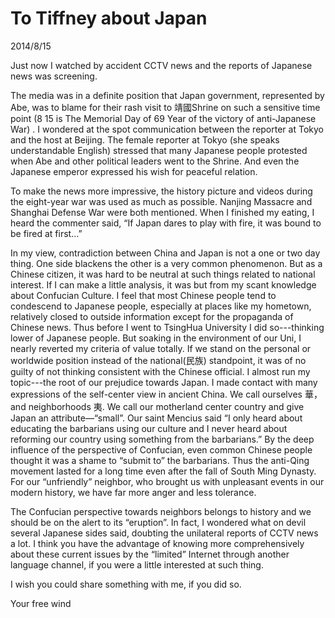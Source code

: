 # To Tiffney about Japan
2014/8/15

Just now I watched by accident CCTV news and the reports of Japanese news was screening.

The media was in a definite position that Japan government, represented by Abe, was to blame for their rash visit to 靖國Shrine on such a sensitive time point (8 15 is The Memorial Day of 69 Year of the victory of anti-Japanese War) . I wondered at the spot communication between the reporter at Tokyo and the host at Beijing. The female reporter at Tokyo (she speaks understandable English) stressed that many Japanese people protested when Abe and other political leaders went to the Shrine. And even the Japanese emperor expressed his wish for peaceful relation.

To make the news more impressive, the history picture and videos during the eight-year war was used as much as possible. Nanjing Massacre and Shanghai Defense War were both mentioned. When I finished my eating, I heard the commenter said, “If Japan dares to play with fire, it was bound to be fired at first…”

In my view, contradiction between China and Japan is not a one or two day thing. One side blackens the other is a very common phenomenon. But as a Chinese citizen, it was hard to be neutral at such things related to national interest. If I can make a little analysis, it was but from my scant knowledge about Confucian Culture. I feel that most Chinese people tend to condescend to Japanese people, especially at places like my hometown, relatively closed to outside information except for the propaganda of Chinese news. Thus before I went to TsingHua University I did so---thinking lower of Japanese people. But soaking in the environment of our Uni, I nearly reverted my criteria of value totally. If we stand on the personal or worldwide position instead of the national(民族) standpoint, it was of no guilty of not thinking consistent with the Chinese official. I almost run my topic---the root of our prejudice towards Japan. I made contact with many expressions of the self-center view in ancient China. We call ourselves 華， and neighborhoods 夷. We call our motherland center country and give Japan an attribute—“small”. Our saint Mencius said “I only heard about educating the barbarians using our culture and I never heard about reforming our country using something from the barbarians.” By the deep influence of the perspective of Confucian, even common Chinese people thought it was a shame to “submit to” the barbarians. Thus the anti-Qing movement lasted for a long time even after the fall of South Ming Dynasty. For our “unfriendly” neighbor, who brought us with unpleasant events in our modern history, we have far more anger and less tolerance.

The Confucian perspective towards neighbors belongs to history and we should be on the alert to its “eruption”. In fact, I wondered what on devil several Japanese sides said, doubting the unilateral reports of CCTV news a lot. I think you have the advantage of knowing more comprehensively about these current issues by the “limited” Internet through another language channel, if you were a little interested at such thing.

I wish you could share something with me, if you did so.

Your free wind  
